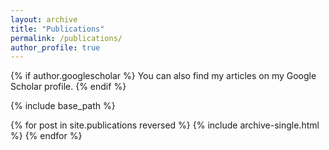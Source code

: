 ```yaml
---
layout: archive
title: "Publications"
permalink: /publications/
author_profile: true
---
```




{% if author.googlescholar %} You can also find my articles on my Google Scholar profile. {% endif %}

{% include base_path %}

{% for post in site.publications reversed %} {% include archive-single.html %} {% endfor %}
